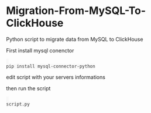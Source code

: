 # Migration-From-MySQL-To-ClickHouse
Python script to migrate data from MySQL to ClickHouse

First install mysql conenctor
<pre id="example"><code class="language-lang"  style="color: #333; background: #f8f8f8;"> 
pip install mysql-connector-python
</code></pre>

edit script with your servers informations

then run the script


<pre id="example"><code class="language-lang"  style="color: #333; background: #f8f8f8;"> 
script.py
</code></pre>
